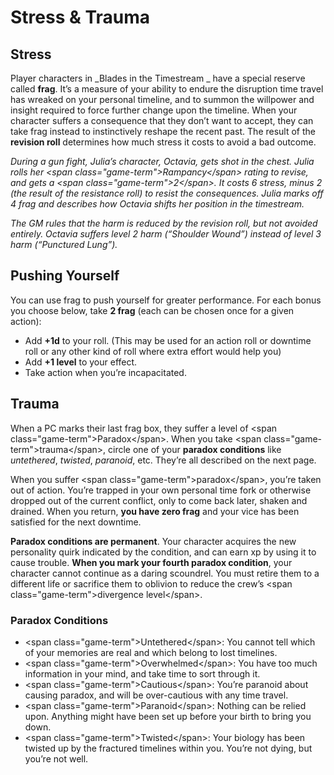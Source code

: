 # Stress & Trauma

## Stress

Player characters in _Blades in the Timestream _ have a special reserve called **frag**. It’s a measure of your ability to endure the disruption time travel has wreaked on your personal timeline, and to summon the willpower and insight required to force further change upon the timeline.  When your character suffers a consequence that they don’t want to accept, they can take frag instead to instinctively reshape the recent past. The result of the **revision roll** determines how much stress it costs to avoid a bad outcome.

_During a gun fight, Julia’s character, Octavia, gets shot in the chest. Julia rolls her \<span class="game-term"\>Rampancy\</span\> rating to revise, and gets a \<span class="game-term"\>2\</span\>. It costs 6 stress, minus 2 (the result of the resistance roll) to resist the consequences. Julia marks off 4 frag and describes how Octavia shifts her position in the timestream._

_The GM rules that the harm is reduced by the revision roll, but not avoided entirely. Octavia suffers level 2 harm (“Shoulder Wound”) instead of level 3 harm (“Punctured Lung”)._

## Pushing Yourself

You can use frag to push yourself for greater performance. For each bonus you choose below, take **2 frag** (each can be chosen once for a given action):

* Add **+1d** to your roll. (This may be used for an action roll or downtime roll or any other kind of roll where extra effort would help you)
* Add **+1 level** to your effect.
* Take action when you’re incapacitated.

## Trauma

When a PC marks their last frag box, they suffer a level of \<span class="game-term"\>Paradox\</span\>. When you take \<span class="game-term"\>trauma\</span\>, circle one of your **paradox conditions** like _untethered_, _twisted_, _paranoid_, etc. They’re all described on the next page.

When you suffer \<span class="game-term"\>paradox\</span\>, you’re taken out of action. You’re trapped in your own personal time fork or otherwise dropped out of the current conflict, only to come back later, shaken and drained. When you return, **you have zero frag** and your vice has been satisfied for the next downtime.

**Paradox conditions are permanent**. Your character acquires the new personality quirk indicated by the condition, and can earn xp by using it to cause trouble. **When you mark your fourth paradox condition**, your character cannot continue as a daring scoundrel. You must retire them to a different life or sacrifice them to oblivion to reduce the crew’s \<span class="game-term"\>divergence level\</span\>.

### Paradox Conditions

* \<span class="game-term"\>Untethered\</span\>: You cannot tell which of your memories are real and which belong to lost timelines.
* \<span class="game-term"\>Overwhelmed\</span\>: You have too much information in your mind, and take time to sort through it.
* \<span class="game-term"\>Cautious\</span\>: You’re paranoid about causing paradox, and will be over-cautious with any time travel.
* \<span class="game-term"\>Paranoid\</span\>: Nothing can be relied upon. Anything might have been set up before your birth to bring you down.
* \<span class="game-term"\>Twisted\</span\>: Your biology has been twisted up by the fractured timelines within you. You’re not dying, but you’re not well.